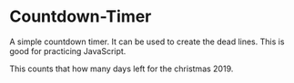 # Countdown-Timer
A simple countdown timer. It can be used to create the dead lines.
This is good for practicing JavaScript.

This counts that how many days left for the christmas 2019.
